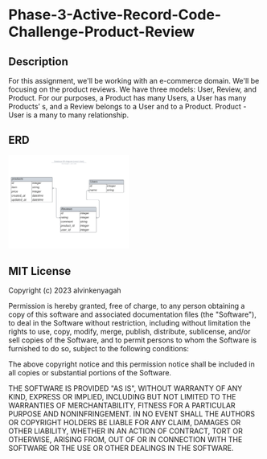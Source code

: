 # Phase-3-Active-Record-Code-Challenge-Product-Review

## Description

For this assignment, we'll be working with an e-commerce domain. We'll be focusing on the product reviews.
We have three models: User, Review, and Product.
For our purposes, a Product has many Users, a User has many Products’ s, and a Review belongs to a User and to a Product.
Product - User is a many to many relationship.

## ERD

<img src= "./assets/Database ER diagram (crow's foot).png" width = 240 text-align = "center">

## MIT License

Copyright (c) 2023 alvinkenyagah

Permission is hereby granted, free of charge, to any person obtaining a copy
of this software and associated documentation files (the "Software"), to deal
in the Software without restriction, including without limitation the rights
to use, copy, modify, merge, publish, distribute, sublicense, and/or sell
copies of the Software, and to permit persons to whom the Software is
furnished to do so, subject to the following conditions:

The above copyright notice and this permission notice shall be included in all
copies or substantial portions of the Software.

THE SOFTWARE IS PROVIDED "AS IS", WITHOUT WARRANTY OF ANY KIND, EXPRESS OR
IMPLIED, INCLUDING BUT NOT LIMITED TO THE WARRANTIES OF MERCHANTABILITY,
FITNESS FOR A PARTICULAR PURPOSE AND NONINFRINGEMENT. IN NO EVENT SHALL THE
AUTHORS OR COPYRIGHT HOLDERS BE LIABLE FOR ANY CLAIM, DAMAGES OR OTHER
LIABILITY, WHETHER IN AN ACTION OF CONTRACT, TORT OR OTHERWISE, ARISING FROM,
OUT OF OR IN CONNECTION WITH THE SOFTWARE OR THE USE OR OTHER DEALINGS IN THE
SOFTWARE.
